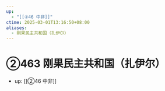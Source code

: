 ```yaml
---
up:
  - "[[②46 中非]]"
ctime: 2025-03-01T13:16:50+08:00
aliases:
  - 刚果民主共和国（扎伊尔）
---
```


# ②463 刚果民主共和国（扎伊尔）

- up: [[②46 中非]]
